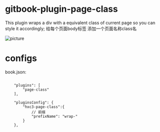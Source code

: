 # gitbook-plugin-page-class
This plugin wraps a div with a equivalent class of current page so you can style it accordingly; 给每个页面body标签 添加一个页面名称class名

![picture](http://u.thsi.cn/imgsrc/iwencai/fb8231a467be7a6e545b6ee765765f0d.png)


# configs

book.json:

```

    "plugins": [
        "page-class"
    ],

    "pluginsConfig": {
        "hxc3-page-class":{
            // 前缀
            "prefixName": "wrap-"
        }
    },

```